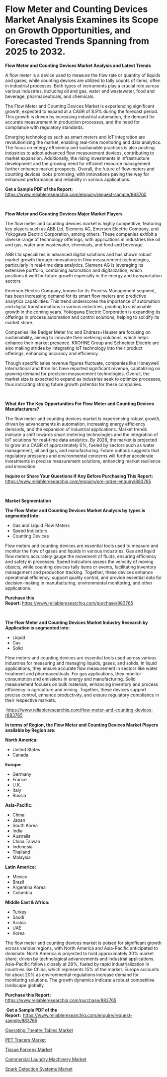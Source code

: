 <p><h1>Flow Meter and Counting Devices Market Analysis Examines its Scope on Growth Opportunities, and Forecasted Trends Spanning from 2025 to 2032.</h1></p><p><strong>Flow Meter and Counting Devices Market Analysis and Latest Trends</strong></p>
<p><p>A flow meter is a device used to measure the flow rate or quantity of liquids and gases, while counting devices are utilized to tally counts of items, often in industrial processes. Both types of instruments play a crucial role across various industries, including oil and gas, water and wastewater, food and beverage, pharmaceuticals, and chemicals.</p><p>The Flow Meter and Counting Devices Market is experiencing significant growth, expected to expand at a CAGR of 8.9% during the forecast period. This growth is driven by increasing industrial automation, the demand for accurate measurement in production processes, and the need for compliance with regulatory standards. </p><p>Emerging technologies such as smart meters and IoT integration are revolutionizing the market, enabling real-time monitoring and data analytics. The focus on energy efficiency and sustainable practices is also pushing industries to adopt advanced flow measurement devices, contributing to market expansion. Additionally, the rising investments in infrastructure development and the growing need for efficient resource management further enhance market prospects. Overall, the future of flow meters and counting devices looks promising, with innovations paving the way for enhanced performance and reliability in various applications.</p></p>
<p><strong>Get a Sample PDF of the Report:&nbsp;</strong> <a href="https://www.reliableresearchiq.com/enquiry/request-sample/883765?utm_campaign=1159&utm_medium=2&utm_source=Github&utm_content=ia&utm_term=11042025&utm_id=flow-meter-and-counting-devices">https://www.reliableresearchiq.com/enquiry/request-sample/883765</a></p>
<p>&nbsp;</p>
<p><strong>Flow Meter and Counting Devices Major Market Players</strong></p>
<p><p>The flow meter and counting devices market is highly competitive, featuring key players such as ABB Ltd, Siemens AG, Emerson Electric Company, and Yokogawa Electric Corporation, among others. These companies exhibit a diverse range of technology offerings, with applications in industries like oil and gas, water and wastewater, chemicals, and food and beverage.</p><p>ABB Ltd specializes in advanced digital solutions and has shown robust market growth through innovations in flow measurement technologies, particularly in real-time data analytics. Siemens AG is leveraging its extensive portfolio, combining automation and digitalization, which positions it well for future growth especially in the energy and transportation sectors.</p><p>Emerson Electric Company, known for its Process Management segment, has been increasing demand for its smart flow meters and predictive analytics capabilities. This trend underscores the importance of automation and digital transformations in various industries, pointing to sustainable growth in the coming years. Yokogawa Electric Corporation is expanding its offerings in process automation and control solutions, helping to solidify its market share.</p><p>Companies like Badger Meter Inc and Endress+Hauser are focusing on sustainability, aiming to innovate their metering solutions, which helps enhance their market presence. KROHNE Group and Schneider Electric are also making strides by integrating IoT technology into their product offerings, enhancing accuracy and efficiency.</p><p>Though specific sales revenue figures fluctuate, companies like Honeywell International and Itron Inc have reported significant revenue, capitalizing on growing demand for precision measurement technologies. Overall, the market size is expected to expand as industries seek to optimize processes, thus indicating strong future growth potential for these companies.</p></p>
<p>&nbsp;</p>
<p><strong>What Are The Key Opportunities For Flow Meter and Counting Devices Manufacturers?</strong></p>
<p><p>The flow meter and counting devices market is experiencing robust growth, driven by advancements in automation, increasing energy efficiency demands, and the expansion of industrial applications. Market trends indicate a shift towards smart metering technologies and the integration of IoT solutions for real-time data analytics. By 2028, the market is projected to grow at a CAGR of approximately 6%, fueled by sectors such as water management, oil and gas, and manufacturing. Future outlook suggests that regulatory pressures and environmental concerns will further accelerate investments in precise measurement solutions, enhancing market resilience and innovation.</p></p>
<p><strong>Inquire or Share Your Questions If Any Before Purchasing This Report:</strong> <a href="https://www.reliableresearchiq.com/enquiry/pre-order-enquiry/883765?utm_campaign=1159&utm_medium=2&utm_source=Github&utm_content=ia&utm_term=11042025&utm_id=flow-meter-and-counting-devices">https://www.reliableresearchiq.com/enquiry/pre-order-enquiry/883765</a></p>
<p>&nbsp;</p>
<p><strong>Market Segmentation</strong></p>
<p><strong>The Flow Meter and Counting Devices Market Analysis by types is segmented into:</strong></p>
<p><ul><li>Gas and Liquid Flow Meters</li><li>Speed Indicators</li><li>Counting Devices</li></ul></p>
<p><p>Flow meters and counting devices are essential tools used to measure and monitor the flow of gases and liquids in various industries. Gas and liquid flow meters accurately gauge the movement of fluids, ensuring efficiency and safety in processes. Speed indicators assess the velocity of moving objects, while counting devices tally items or events, facilitating inventory management and production tracking. Together, these devices enhance operational efficiency, support quality control, and provide essential data for decision-making in manufacturing, environmental monitoring, and other applications.</p></p>
<p><strong>Purchase this Report:&nbsp;</strong><a href="https://www.reliableresearchiq.com/purchase/883765?utm_campaign=1159&utm_medium=2&utm_source=Github&utm_content=ia&utm_term=11042025&utm_id=flow-meter-and-counting-devices">https://www.reliableresearchiq.com/purchase/883765</a></p>
<p>&nbsp;</p>
<p><strong>The Flow Meter and Counting Devices Market Industry Research by Application is segmented into:</strong></p>
<p><ul><li>Liquid</li><li>Gas</li><li>Solid</li></ul></p>
<p><p>Flow meters and counting devices are essential tools used across various industries for measuring and managing liquids, gases, and solids. In liquid applications, they ensure accurate flow measurement in sectors like water treatment and pharmaceuticals. For gas applications, they monitor consumption and emissions in energy and manufacturing. Solid measurement focuses on bulk materials, enhancing inventory and process efficiency in agriculture and mining. Together, these devices support precise control, enhance productivity, and ensure regulatory compliance in their respective markets.</p></p>
<p><a href="https://www.reliableresearchiq.com/flow-meter-and-counting-devices-r883765?utm_campaign=1159&utm_medium=2&utm_source=Github&utm_content=ia&utm_term=11042025&utm_id=flow-meter-and-counting-devices">&nbsp;https://www.reliableresearchiq.com/flow-meter-and-counting-devices-r883765</a></p>
<p><strong>In terms of Region, the Flow Meter and Counting Devices Market Players available by Region are:</strong></p>
<p>
    <p> <strong> North America: </strong>
        <ul>
            <li>United States</li>
            <li>Canada</li>
        </ul>
        </p> 
    <p> <strong> Europe: </strong>
        <ul>
            <li>Germany</li>
            <li>France</li>
            <li>U.K.</li>
            <li>Italy</li>
            <li>Russia</li>
        </ul>
        </p> 
    <p> <strong> Asia-Pacific: </strong>
        <ul>
            <li>China</li>
            <li>Japan</li>
            <li>South Korea</li>
            <li>India</li>
            <li>Australia</li>
            <li>China Taiwan</li>
            <li>Indonesia</li>
            <li>Thailand</li>
            <li>Malaysia</li>
        </ul>
        </p> 
    <p> <strong> Latin America: </strong>
        <ul>
            <li>Mexico</li>
            <li>Brazil</li>
            <li>Argentina Korea</li>
            <li>Colombia</li>
        </ul>
        </p> 
    <p> <strong> Middle East & Africa: </strong>
        <ul>
            <li>Turkey</li>
            <li>Saudi</li>
            <li>Arabia</li>
            <li>UAE</li>
            <li>Korea</li>
        </ul>
    </p>
    </p>
<p><p>The flow meter and counting devices market is poised for significant growth across various regions, with North America and Asia-Pacific anticipated to dominate. North America is projected to hold approximately 30% market share, driven by technological advancements and industrial applications. Asia-Pacific follows closely at 28%, fueled by rapid industrialization in countries like China, which represents 15% of the market. Europe accounts for about 20% as environmental regulations increase demand for monitoring solutions. The growth dynamics indicate a robust competitive landscape globally.</p></p>
<p><strong>Purchase this Report: </strong><a href="https://www.reliableresearchiq.com/purchase/883765?utm_campaign=1159&utm_medium=2&utm_source=Github&utm_content=ia&utm_term=11042025&utm_id=flow-meter-and-counting-devices">https://www.reliableresearchiq.com/purchase/883765</a></p>
<p>&nbsp;<strong>Get a Sample PDF of the Report:&nbsp;&nbsp;</strong><a href="https://www.reliableresearchiq.com/enquiry/request-sample/883765?utm_campaign=1159&utm_medium=2&utm_source=Github&utm_content=ia&utm_term=11042025&utm_id=flow-meter-and-counting-devices">https://www.reliableresearchiq.com/enquiry/request-sample/883765</a></p>
<p><strong></strong></p>
<p><p><a href="https://www.linkedin.com/pulse/operating-theatre-tables-market-analysis-type-application-geography-t3zwe?utm_campaign=1159&utm_medium=2&utm_source=Github&utm_content=ia&utm_term=11042025&utm_id=flow-meter-and-counting-devices">Operating Theatre Tables Market</a></p><p><a href="https://www.linkedin.com/pulse/pet-tracers-market-insights-cover-both-historical-trends-lbrpe?utm_campaign=1159&utm_medium=2&utm_source=Github&utm_content=ia&utm_term=11042025&utm_id=flow-meter-and-counting-devices">PET Tracers Market</a></p><p><a href="https://www.linkedin.com/pulse/emerging-trends-tissue-forceps-market-global-outlook-future-frclf?utm_campaign=1159&utm_medium=2&utm_source=Github&utm_content=ia&utm_term=11042025&utm_id=flow-meter-and-counting-devices">Tissue Forceps Market</a></p><p><a href="https://github.com/tashiafun920/Market-Research-Report-List-1/blob/main/commercial-laundry-machinery-market.md?utm_campaign=1159&utm_medium=2&utm_source=Github&utm_content=ia&utm_term=11042025&utm_id=flow-meter-and-counting-devices">Commercial Laundry Machinery Market</a></p><p><a href="https://github.com/ezahdyre/Market-Research-Report-List-1/blob/main/spark-detection-systems-market.md?utm_campaign=1159&utm_medium=2&utm_source=Github&utm_content=ia&utm_term=11042025&utm_id=flow-meter-and-counting-devices">Spark Detection Systems Market</a></p></p>